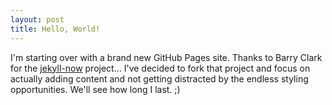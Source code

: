 ```yaml
---
layout: post
title: Hello, World!
---
```


I'm starting over with a brand new GitHub Pages site. Thanks to Barry Clark for the [jekyll-now](https://github.com/barryclark/jekyll-now) project... I've decided to fork that project and focus on actually adding content and not getting distracted by the endless styling opportunities. We'll see how long I last. ;)

